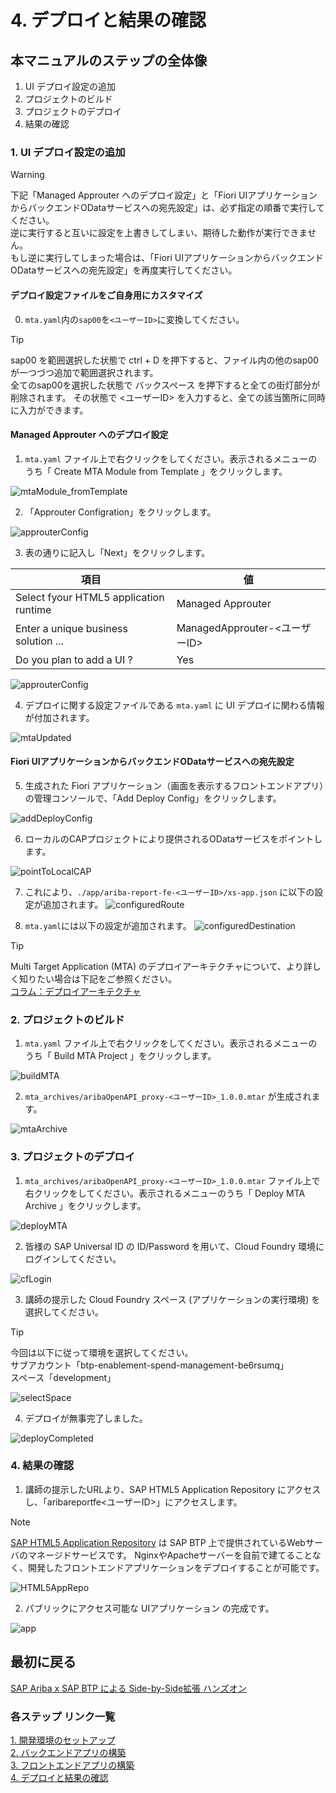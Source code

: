 # 4. デプロイと結果の確認

## 本マニュアルのステップの全体像
1. UI デプロイ設定の追加
2. プロジェクトのビルド
3. プロジェクトのデプロイ
4. 結果の確認

### 1. UI デプロイ設定の追加

> [!WARNING]
> 下記「Managed Approuter へのデプロイ設定」と「Fiori UIアプリケーションからバックエンドODataサービスへの宛先設定」は、必ず指定の順番で実行してください。<br>
> 逆に実行すると互いに設定を上書きしてしまい、期待した動作が実行できません。<br>
> もし逆に実行してしまった場合は、「Fiori UIアプリケーションからバックエンドODataサービスへの宛先設定」を再度実行してください。

#### デプロイ設定ファイルをご自身用にカスタマイズ
0. `mta.yaml`内の`sap00`を`<ユーザーID>`に変換してください。

> [!TIP]
> sap00 を範囲選択した状態で ctrl + D を押下すると、ファイル内の他のsap00が一つづつ追加で範囲選択されます。<br>
> 全てのsap00を選択した状態で バックスペース を押下すると全ての街灯部分が削除されます。
> その状態で <ユーザーID> を入力すると、全ての該当箇所に同時に入力ができます。

#### Managed Approuter へのデプロイ設定

1. `mta.yaml` ファイル上で右クリックをしてください。表示されるメニューのうち「 Create MTA Module from Template 」をクリックします。

![mtaModule_fromTemplate](../../00_Assets/04_deploy/01_mtaModule_fromTemplate.png)

2. 「Approuter Configration」をクリックします。

![approuterConfig](../../00_Assets/04_deploy/02_approuterConfig.png)

3. 表の通りに記入し「Next」をクリックします。

|   項目   |         値                             |
| -------------- |--------------------------       |
| Select fyour HTML5 application runtime    | Managed Approuter         |
| Enter a unique business solution ...   | ManagedApprouter-<ユーザーID>   |
| Do you plan to add a UI ?    | Yes  |

![approuterConfig](../../00_Assets/04_deploy/03_approuterConfig.png)

4. デプロイに関する設定ファイルである `mta.yaml` に UI デプロイに関わる情報が付加されます。

![mtaUpdated](../../00_Assets/04_deploy/04_mtaUpdated_zoomout.png)

#### Fiori UIアプリケーションからバックエンドODataサービスへの宛先設定

5. 生成された Fiori アプリケーション（画面を表示するフロントエンドアプリ）の管理コンソールで、「Add Deploy Config」をクリックします。

![addDeployConfig](../../00_Assets/04_deploy/04-1_addDeployConfig.png)

6. ローカルのCAPプロジェクトにより提供されるODataサービスをポイントします。

![pointToLocalCAP](../../00_Assets/04_deploy/04-2_pointToLocalCAP.png)

7. これにより、`./app/ariba-report-fe-<ユーザーID>/xs-app.json` に以下の設定が追加されます。
![configuredRoute](../../00_Assets/04_deploy/04-3_configuredRoute.png)

8. `mta.yaml`には以下の設定が追加されます。
![configuredDestination](../../00_Assets/04_deploy/04-4_configuredDestination.png)


> [!TIP]
> Multi Target Application (MTA) のデプロイアーキテクチャについて、より詳しく知りたい場合は下記をご参照ください。<br>
> [コラム：デプロイアーキテクチャ](../../03_コラム/デプロイアーキテクチャ.md)


### 2. プロジェクトのビルド

1. `mta.yaml` ファイル上で右クリックをしてください。表示されるメニューのうち「 Build MTA Project 」をクリックします。

![buildMTA](../../00_Assets/04_deploy/05_buildMTA.png)

2. `mta_archives/aribaOpenAPI_proxy-<ユーザーID>_1.0.0.mtar` が生成されます。

![mtaArchive](../../00_Assets/04_deploy/06_mtaArchive.png)


### 3. プロジェクトのデプロイ

1. `mta_archives/aribaOpenAPI_proxy-<ユーザーID>_1.0.0.mtar` ファイル上で右クリックをしてください。表示されるメニューのうち「 Deploy MTA Archive 」をクリックします。

![deployMTA](../../00_Assets/04_deploy/07_deployMTA.png)

2. 皆様の SAP Universal ID の ID/Password を用いて、Cloud Foundry 環境にログインしてください。

![cfLogin](../../00_Assets/04_deploy/08_cfLogin.png)

3. 講師の提示した Cloud Foundry スペース (アプリケーションの実行環境) を選択してください。

>[!TIP]
> 今回は以下に従って環境を選択してください。<br>
> サブアカウント「btp-enablement-spend-management-be6rsumq」<br>
> スペース「development」<br>

![selectSpace](../../00_Assets/04_deploy/09_selectSpace.png)

4. デプロイが無事完了しました。

![deployCompleted](../../00_Assets/04_deploy/10_deployCompleted.png)


### 4. 結果の確認

1. 講師の提示したURLより、SAP HTML5 Application Repository にアクセスし、「aribareportfe<ユーザーID>」にアクセスします。

>[!NOTE]
> [SAP HTML5 Application Repository](https://discovery-center.cloud.sap/serviceCatalog/html5-application-repository-service?region=all) は SAP BTP 上で提供されているWebサーバのマネージドサービスです。
> NginxやApacheサーバーを自前で建てることなく、開発したフロントエンドアプリケーションをデプロイすることが可能です。

![HTML5AppRepo](../../00_Assets/04_deploy/11_HTML5AppRepo.png)

2. パブリックにアクセス可能な UIアプリケーション の完成です。

![app](../../00_Assets/04_deploy/12_app.png)

## 最初に戻る
[SAP Ariba x SAP BTP による Side-by-Side拡張 ハンズオン](../../README.md)

### 各ステップ リンク一覧
[1. 開発環境のセットアップ](../01_開発環境のセットアップ/README.md) <br>
[2. バックエンドアプリの構築](../02_バックエンドアプリの構築/README.md) <br>
[3. フロントエンドアプリの構築](../03_フロントエンドアプリの構築/README.md) <br>
[4. デプロイと結果の確認](../04_デプロイと結果の確認/README.md) <br>